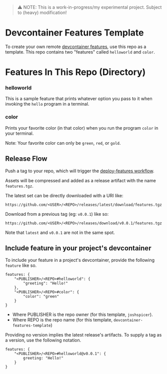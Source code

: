> ⚠️ NOTE: This is a work-in-progress/my experimental project. Subject to (heavy) modification!

# Devcontainer Features Template

To create your own remote [devcontainer features](#), use this repo as a template.  This repo contains two "features" called `helloworld` and `color`.


# Features In This Repo (Directory)

### helloworld

This is a sample feature that prints whatever option you pass to it when invoking the `hello` program in a terminal.

### color

Prints your favorite color (in that color) when you run the program `color` in your terminal. 

Note: Your favorite color can only be `green`, `red`, or `gold`.

## Release Flow

Push a tag to your repo, which will trigger the [deploy-features workflow](https://github.com/joshspicer/devcontainer-features-template/blob/main/.github/workflows/deploy-features.yml).

Assets will be compressed and added as a release artifact with the name `features.tgz`. 

The latest set can be directly downloaded with a URI like:

`https://github.com/<USER>/<REPO>/releases/latest/download/features.tgz`

Download from a previous tag (eg: `v0.0.1`) like so:

`https://github.com/<USER>/<REPO>/releases/download/v0.0.1/features.tgz`

Note that `latest` and `v0.0.1` are not in the same spot.


## Include feature in your project's devcontainer 

To include your feature in a project's devcontainer, provide the following `feature` like so.

```jsonc
features: {
    "<PUBLISHER>/<REPO>#helloworld": {
        "greeting": "Hello!"
    },
    "<PUBLISHER>/<REPO>#color": {
        "color": "green" 
    }
}
```

- Where PUBLISHER is the repo owner (for this template, `joshspicer`).
- Where REPO is the repo name (for this template, `devcontainer-features-template`)

Providing no version implies the latest release's artifacts.  To supply a tag as a version, use the following notation.

```jsonc
features: {
    "<PUBLISHER>/<REPO>#helloworld@v0.0.1": {
        greeting: "Hello!"
    }
}
```
